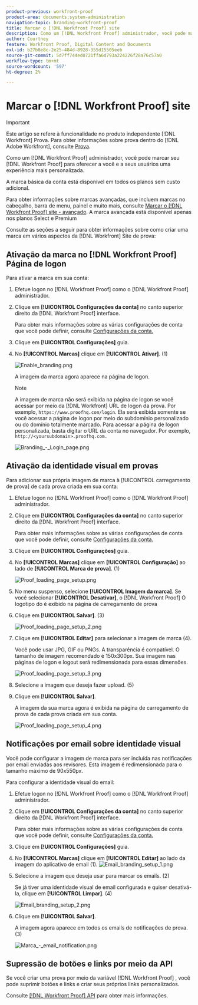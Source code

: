 ```yaml
---
product-previous: workfront-proof
product-area: documents;system-administration
navigation-topic: branding-workfront-proof
title: Marcar o [!DNL Workfront Proof] site
description: Como um [!DNL Workfront Proof] administrador, você pode marcar seu [!DNL Workfront Proof] para oferecer a você e a seus usuários uma experiência mais personalizada.
author: Courtney
feature: Workfront Proof, Digital Content and Documents
exl-id: b27b8e8c-2e25-484d-8928-355d15505eeb
source-git-commit: 5d7ff744ed0721ffa6d793a224226f28a76c57a0
workflow-type: tm+mt
source-wordcount: '597'
ht-degree: 2%

---
```


# Marcar o [!DNL Workfront Proof] site

>[!IMPORTANT]
>
>Este artigo se refere à funcionalidade no produto independente [!DNL Workfront] Prova. Para obter informações sobre prova dentro do [!DNL Adobe Workfront], consulte [Prova](../../../review-and-approve-work/proofing/proofing.md).

Como um [!DNL Workfront Proof] administrador, você pode marcar seu [!DNL Workfront Proof] para oferecer a você e a seus usuários uma experiência mais personalizada.

A marca básica da conta está disponível em todos os planos sem custo adicional.

Para obter informações sobre marcas avançadas, que incluem marcas no cabeçalho, barra de menu, painel e muito mais, consulte [Marcar o [!DNL Workfront Proof] site - avançado](../../../workfront-proof/wp-acct-admin/branding/brand-wp-site-advanced.md). A marca avançada está disponível apenas nos planos Select e Premium

Consulte as seções a seguir para obter informações sobre como criar uma marca em vários aspectos da [!DNL Workfront] Site de prova:

## Ativação da marca no [!DNL Workfront Proof] Página de logon

Para ativar a marca em sua conta:

1. Efetue logon no [!DNL Workfront Proof] como o [!DNL Workfront Proof] administrador.
1. Clique em **[!UICONTROL Configurações da conta]** no canto superior direito da [!DNL Workfront Proof] interface.

   Para obter mais informações sobre as várias configurações de conta que você pode definir, consulte [Configurações da conta.](https://support.workfront.com/hc/en-us/sections/115000912147-Account-Settings)

1. Clique em **[!UICONTROL Configurações]** guia.
1. No **[!UICONTROL Marcas]** clique em **[!UICONTROL Ativar]**. (1)

   ![Enable_branding.png](assets/enable-branding-350x177.png)

   A imagem da marca agora aparece na página de logon.

   >[!NOTE]
   >
   >A imagem de marca não será exibida na página de logon se você acessar por meio da [!DNL Workfront] URL de logon da prova. Por exemplo, `https://www.proofhq.com/login`. Ela será exibida somente se você acessar a página de logon por meio do subdomínio personalizado ou do domínio totalmente marcado. Para acessar a página de logon personalizada, basta digitar o URL da conta no navegador. Por exemplo, `http://<yoursubdomain>.proofhq.com.` <!--For more information about fully branded domains, see "Fully Branded Domains" in the article [Configure a branded domain in [!DNL Workfront Proof]](../../../workfront-proof/wp-acct-admin/branding/configure-branded-domain-in-wp.md).-->

   ![Branding_-_Login_page.png](assets/branding---login-page-350x198.png)

## Ativação da identidade visual em provas

Para adicionar sua própria imagem de marca à [!UICONTROL carregamento de prova] de cada prova criada em sua conta:

1. Efetue logon no [!DNL Workfront Proof] como o [!DNL Workfront Proof] administrador.
1. Clique em **[!UICONTROL Configurações da conta]** no canto superior direito da [!DNL Workfront Proof] interface.

   Para obter mais informações sobre as várias configurações de conta que você pode definir, consulte [Configurações da conta.](https://support.workfront.com/hc/en-us/sections/115000912147-Account-Settings)

1. Clique em **[!UICONTROL Configurações]** guia.
1. No **[!UICONTROL Marcas]** clique em **[!UICONTROL Configuração]** ao lado de **[!UICONTROL Marca de prova]**. (1)

   ![Proof_loading_page_setup.png](assets/proof-loading-page-setup-350x159.png)

1. No menu suspenso, selecione **[!UICONTROL Imagem da marca]**.
Se você selecionar **[!UICONTROL Desativar]**, o [!DNL Workfront Proof] O logotipo do é exibido na página de carregamento de prova

1. Clique em **[!UICONTROL Salvar]**. (3)

   ![Proof_loading_page_setup_2.png](assets/proof-loading-page-setup-2-350x164.png)

1. Clique em **[!UICONTROL Editar]** para selecionar a imagem de marca (4).

   Você pode usar JPG, GIF ou PNGs. A transparência é compatível. O tamanho de imagem recomendado é 150x300px. Sua imagem nas páginas de logon e logout será redimensionada para essas dimensões.

   ![Proof_loading_page_setup_3.png](assets/proof-loading-page-setup-3-350x116.png)

1. Selecione a imagem que deseja fazer upload. (5)
1. Clique em **[!UICONTROL Salvar]**.

   A imagem da sua marca agora é exibida na página de carregamento de prova de cada prova criada em sua conta.

   ![Proof_loading_page_setup_4.png](assets/proof-loading-page-setup-4-350x97.png)

## Notificações por email sobre identidade visual

Você pode configurar a imagem de marca para ser incluída nas notificações por email enviadas aos revisores. Esta imagem é redimensionada para o tamanho máximo de 90x550px.

Para configurar a identidade visual do email:

1. Efetue logon no [!DNL Workfront Proof] como o [!DNL Workfront Proof] administrador.
1. Clique em **[!UICONTROL Configurações da conta]** no canto superior direito da [!DNL Workfront Proof] interface.

   Para obter mais informações sobre as várias configurações de conta que você pode definir, consulte [Configurações da conta.](https://support.workfront.com/hc/en-us/sections/115000912147-Account-Settings)

1. Clique em **[!UICONTROL Configurações]** guia.
1. No **[!UICONTROL Marcas]** clique em **[!UICONTROL Editar]** ao lado da imagem do aplicativo de email (1).
   ![Email_branding_setup_1.png](assets/email-branding-setup-1-350x227.png)

1. Selecione a imagem que deseja usar para marcar os emails. (2)

   Se já tiver uma identidade visual de email configurada e quiser desativá-la, clique em **[!UICONTROL Limpar]**. (4)

   ![Email_branding_setup_2.png](assets/email-branding-setup-2-350x96.png)

1. Clique em **[!UICONTROL Salvar]**.

   A imagem agora aparece em todos os emails de notificações de prova. (3)

   ![Marca_-_email_notification.png](assets/branding---email-notification-350x195.png)

<!--
<h2 data-mc-conditions="QuicksilverOrClassic.Draft mode">Custom Sub-Domains</h2>
-->

<!--
<p data-mc-conditions="QuicksilverOrClassic.Draft mode">You can add your brand name to your Workfront Proof account URL. For example, your URL might look like this:</p>
-->

<!--
<p data-mc-conditions="QuicksilverOrClassic.Draft mode"><strong>http://yoursubdomain.proofhq.com</strong> </p>
-->

<!--
<p data-mc-conditions="QuicksilverOrClassic.Draft mode">This customization is also included in all your proof links, as well as in the 'From' email address for your proof notifications.</p>
-->

<!--
<p data-mc-conditions="QuicksilverOrClassic.Draft mode">For more information on how to set up a branded sub-domain, see <a href="../../../workfront-proof/wp-acct-admin/branding/configure-branded-domain-in-wp.md" class="MCXref xref">Configure a branded domain in Workfront Proof</a></p>
-->

## Supressão de botões e links por meio da API

Se você criar uma prova por meio da variável [!DNL Workfront Proof] , você pode suprimir botões e links e criar seus próprios links personalizados.

Consulte [[!DNL Workfront Proof] API](https://api.proofhq.com/) para obter mais informações.

